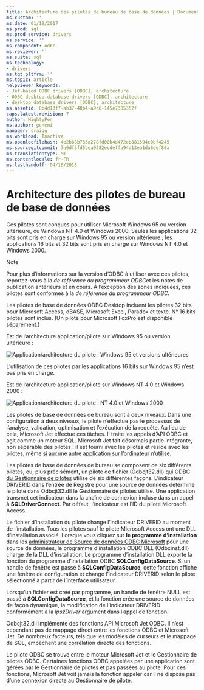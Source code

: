```yaml
---
title: Architecture des pilotes de bureau de base de données | Documents Microsoft
ms.custom: ''
ms.date: 01/19/2017
ms.prod: sql
ms.prod_service: drivers
ms.service: ''
ms.component: odbc
ms.reviewer: ''
ms.suite: sql
ms.technology:
- drivers
ms.tgt_pltfrm: ''
ms.topic: article
helpviewer_keywords:
- Jet-based ODBC drivers [ODBC], architecture
- ODBC desktop database drivers [ODBC], architecture
- desktop database drivers [ODBC], architecture
ms.assetid: 8b4d13f7-ab37-40b4-a9c6-145e7385352f
caps.latest.revision: 7
author: MightyPen
ms.author: genemi
manager: craigg
ms.workload: Inactive
ms.openlocfilehash: 4b2b68b735a278fd00b4d472eb881594c0bf4245
ms.sourcegitcommit: 7a6df3fd5bea9282ecdeffa94d13ea1da6def80a
ms.translationtype: MT
ms.contentlocale: fr-FR
ms.lasthandoff: 04/16/2018
---
```

# <a name="desktop-database-drivers-architecture"></a>Architecture des pilotes de bureau de base de données
Ces pilotes sont conçues pour utiliser Microsoft Windows 95 ou version ultérieure, ou Windows NT 4.0 et Windows 2000. Seules les applications 32 bits sont pris en charge sur Windows 95 ou version ultérieure ; les applications 16 bits et 32 bits sont pris en charge sur Windows NT 4.0 et Windows 2000.  
  
> [!NOTE]  
>  Pour plus d’informations sur la version d’ODBC à utiliser avec ces pilotes, reportez-vous à la *de référence du programmeur ODBC*et les notes de publication antérieurs et en cours. À l’exception des zones indiquées, ces pilotes sont conformes à la *de référence du programmeur ODBC*.  
  
 Les pilotes de base de données ODBC Desktop incluent les pilotes 32 bits pour Microsoft Access, dBASE, Microsoft Excel, Paradox et texte. N° 16 bits pilotes sont inclus. (Un pilote pour Microsoft FoxPro est disponible séparément.)  
  
 Est de l’architecture application/pilote sur Windows 95 ou version ultérieure :  
  
 ![Application&#47;architecture du pilote : Windows 95 et versions ultérieures](../../odbc/microsoft/media/odbcjetarch1.gif "ODBCJetArch1")  
  
 L’utilisation de ces pilotes par les applications 16 bits sur Windows 95 n’est pas pris en charge.  
  
 Est de l’architecture application/pilote sur Windows NT 4.0 et Windows 2000 :  
  
 ![Application&#47;architecture du pilote : NT 4.0 et Windows 2000](../../odbc/microsoft/media/odbcjetarch2.gif "ODBCJetArch2")  
  
 Les pilotes de base de données de bureau sont à deux niveaux. Dans une configuration à deux niveaux, le pilote n’effectue pas le processus de l’analyse, validation, optimisation et l’exécution de la requête. Au lieu de cela, Microsoft Jet effectue ces tâches. Il traite les appels d’API ODBC et agit comme un moteur SQL. Microsoft Jet fait désormais partie intégrante, non séparable des pilotes : il est fourni avec les pilotes et réside avec les pilotes, même si aucune autre application sur l’ordinateur n’utilise.  
  
 Les pilotes de base de données de bureau se composent de six différents pilotes, ou, plus précisément, un pilote de fichier (Odbcjt32.dll) qui ODBC [du Gestionnaire de pilotes](../../odbc/reference/the-driver-manager.md) utilise de six différentes façons. L’indicateur DRIVERID dans l’entrée de Registre pour une source de données détermine le pilote dans Odbcjt32.dll le Gestionnaire de pilotes utilise. Une application transmet cet indicateur dans la chaîne de connexion incluse dans un appel à **SQLDriverConnect**. Par défaut, l’indicateur est l’ID du pilote Microsoft Access.  
  
 Le fichier d’installation du pilote change l’indicateur DRIVERID au moment de l’installation. Tous les pilotes sauf le pilote Microsoft Access ont une DLL d’installation associé. Lorsque vous cliquez sur **le programme d’installation** dans les [administrateur de Source de données ODBC Microsoft](../../odbc/admin/odbc-data-source-administrator.md) pour une source de données, le programme d’installation ODBC DLL (Odbcinst.dll) charge de la DLL d’installation. Le programme d’installation DLL exporte la fonction du programme d’installation ODBC **SQLConfigDataSource**. Si un handle de fenêtre est passé à **SQLConfigDataSource**, cette fonction affiche une fenêtre de configuration et change l’indicateur DRIVERID selon le pilote sélectionné à partir de l’interface utilisateur.  
  
 Lorsqu’un fichier est créé par programme, un handle de fenêtre NULL est passé à **SQLConfigDataSource**, et la fonction crée une source de données de façon dynamique, la modification de l’indicateur DRIVERID conformément à la *lpszDriver* argument dans l’appel de fonction.  
  
 Odbcjt32.dll implémente des fonctions API Microsoft Jet ODBC. Il n’est cependant pas de mappage direct entre les fonctions ODBC et Microsoft Jet. De nombreux facteurs, tels que les modèles de curseurs et le mappage de SQL, empêchent une corrélation directe des fonctions.  
  
 Le pilote ODBC se trouve entre le moteur Microsoft Jet et le Gestionnaire de pilotes ODBC. Certaines fonctions ODBC appelées par une application sont gérées par le Gestionnaire de pilotes et pas passées au pilote. Pour ces fonctions, Microsoft Jet voit jamais la fonction appeler car il ne dispose pas d’une connexion directe au Gestionnaire de pilote.
